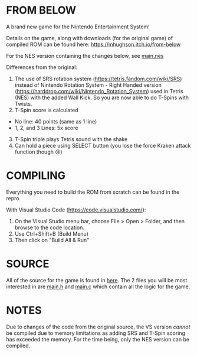 # FROM BELOW

A brand new game for the Nintendo Entertainment System!

Details on the game, along with downloads (for the original game) of compiled ROM can be found here: https://mhughson.itch.io/from-below

For the NES version containing the changes below, see [main.nes](game/main.nes)

Differences from the original:
1. The use of SRS rotation system (https://tetris.fandom.com/wiki/SRS) instead of Nintendo Rotation System - Right Handed version (https://harddrop.com/wiki/Nintendo_Rotation_System) used in Tetris (NES) with the added Wall Kick. So you are now able to do T-Spins with Twists.
2. T-Spin score is calculated
- No line: 40 points (same as 1 line)
- 1, 2, and 3 Lines: 5x score
3. T-Spin triple plays Tetris sound with the shake 
4. Can hold a piece using SELECT button (you lose the force Kraken attack function though 😢)

# COMPILING

Everything you need to build the ROM from scratch can be found in the repro.

With Visual Studio Code (https://code.visualstudio.com/):
1. On the Visual Studio menu bar, choose File > Open > Folder, and then browse to the code location.
2. Use Ctrl+Shift+B (Build Menu)
3. Then click on "Build All & Run"

# SOURCE

All of the source for the game is found in [here](game/). The 2 files you will be most interested in are [main.h](game/main.h) and [main.c](game/main.c) which contain all the logic for the game.

# NOTES
Due to changes of the code from the original source, the VS version *cannot* be compiled due to memory limitations as adding SRS and T-Spin scoring has exceeded the memory. For the time being, only the NES version can be compiled.